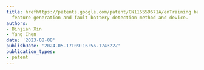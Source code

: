 ```yaml
---
title: hrefhttps://patents.google.com/patent/CN116559671A/enTraining based time series
  feature generation and fault battery detection method and device.
authors:
- Binjian Xin
- Yang Chen
date: '2023-08-08'
publishDate: '2024-05-17T09:16:56.174322Z'
publication_types:
- patent
---
```

